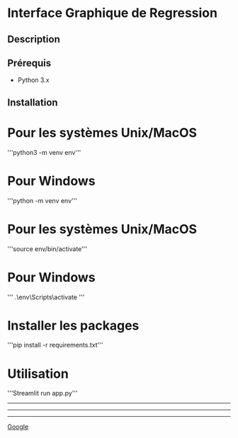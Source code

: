 # Interface Graphique de Regression

## Description


## Prérequis
- Python 3.x 

## Installation




# Pour les systèmes Unix/MacOS
'''python3 -m venv env'''

# Pour Windows
'''python -m venv env'''

# Pour les systèmes Unix/MacOS
'''source env/bin/activate'''

# Pour Windows
'''
.\env\Scripts\activate
'''
# Installer les packages
'''pip install -r requirements.txt'''


# Utilisation 
'''Streamlit run app.py'''

***

---

___

[Google](https://www.google.com)